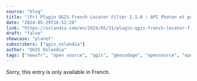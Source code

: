 ```yaml
---
source: "blog"
title: "(Fr) Plugin QGIS French Locator Filter 1.1.0 : API Photon et personnalisation avancée !"
date: "2024-05-29T16:52:20"
link: "https://oslandia.com/en/2024/05/31/plugin-qgis-french-locator-filter-1-1-0-api-photon/"
draft: "false"
showcase: "planet"
subscribers: ["qgis_oslandia"]
author: "QGIS Oslandia"
tags: ["newsfr", "open source", "qgis", "géocodage", "opensource", "openstreetmap", "plugin"]
---
```


Sorry, this entry is only available in French.
